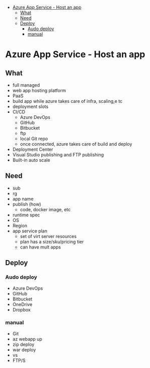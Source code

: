 - [Azure App Service - Host an app](#azure-app-service---host-an-app)
  - [What](#what)
  - [Need](#need)
  - [Deploy](#deploy)
    - [Audo deploy](#audo-deploy)
    - [manual](#manual)
# Azure App Service - Host an app

## What
* full managed
* web app hosting platform
* PaaS
* build app while azure takes care of infra, scaling,e tc
* deployment slots
* CI/CD
  * Azure DevOps
  * GitHub
  * Bitbucket
  * ftp
  * local Git repo
  * once connected, azure takes care of build and deploy
* Deployment Center
* Visual Studio publishing and FTP publishing
* Built-in auto scale

## Need
* sub
* rg
* app name
* publish (how)
  * code, docker image, etc
* runtime spec
* OS
* Region
* app service plan
  * set of virt server resources
  * plan has a size/sku/pricing tier
  * can have mult apps

## Deploy
### Audo deploy
* Azure DevOps
* GitHub
* Bitbucket
* OneDrive
* Dropbox
### manual
* Git
* az webapp up
* zip deploy
* war deploy
* vs 
* FTP/S
